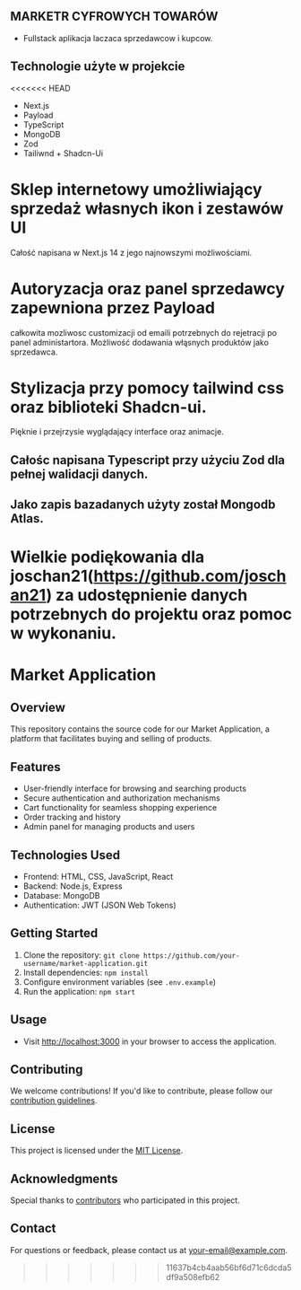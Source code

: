 ## MARKETR CYFROWYCH TOWARÓW

- Fullstack aplikacja laczaca sprzedawcow i kupcow.

## Technologie użyte w projekcie

<<<<<<< HEAD
- Next.js
- Payload
- TypeScript
- MongoDB
- Zod
- Tailiwnd + Shadcn-Ui

# Sklep internetowy umożliwiający sprzedaż własnych ikon i zestawów UI

Całość napisana w Next.js 14 z jego najnowszymi możliwościami.

# Autoryzacja oraz panel sprzedawcy zapewniona przez Payload

całkowita mozliwosc customizacji od emaili potrzebnych do rejetracji po panel administartora.
Możliwość dodawania włąsnych produktów jako sprzedawca.

# Stylizacja przy pomocy tailwind css oraz biblioteki Shadcn-ui.

Pięknie i przejrzysie wyglądający interface oraz animacje.

## Całośc napisana Typescript przy użyciu Zod dla pełnej walidacji danych.

## Jako zapis bazadanych użyty został Mongodb Atlas.

Wielkie podiękowania dla joschan21(https://github.com/joschan21) za udostępnienie danych potrzebnych do projektu
oraz pomoc w wykonaniu.
=======
# Market Application

## Overview
This repository contains the source code for our Market Application, a platform that facilitates buying and selling of products.

## Features
- User-friendly interface for browsing and searching products
- Secure authentication and authorization mechanisms
- Cart functionality for seamless shopping experience
- Order tracking and history
- Admin panel for managing products and users

## Technologies Used
- Frontend: HTML, CSS, JavaScript, React
- Backend: Node.js, Express
- Database: MongoDB
- Authentication: JWT (JSON Web Tokens)

## Getting Started
1. Clone the repository: `git clone https://github.com/your-username/market-application.git`
2. Install dependencies: `npm install`
3. Configure environment variables (see `.env.example`)
4. Run the application: `npm start`

## Usage
- Visit [http://localhost:3000](http://localhost:3000) in your browser to access the application.

## Contributing
We welcome contributions! If you'd like to contribute, please follow our [contribution guidelines](CONTRIBUTING.md).

## License
This project is licensed under the [MIT License](LICENSE).

## Acknowledgments
Special thanks to [contributors](CONTRIBUTORS.md) who participated in this project.

## Contact
For questions or feedback, please contact us at your-email@example.com.
>>>>>>> 11637b4cb4aab56bf6d71c6dcda5df9a508efb62
